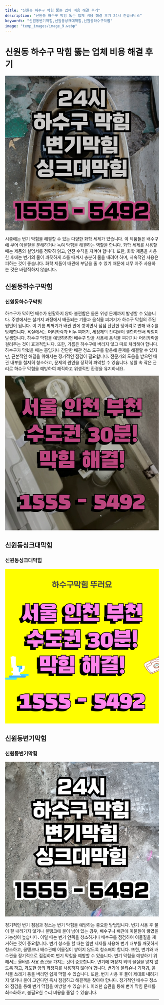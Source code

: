 ```yaml
---
title: "신원동 하수구 막힘 뚫는 업체 비용 해결 후기"
description: "신원동 하수구 막힘 뚫는 업체 비용 해결 후기 24시 긴급서비스"
keywords: "신원동변기막힘,신원동싱크대막힘,신원동하수구막힘"
image: "temp_images/image_9.webp"
---
```


# 신원동 하수구 막힘 뚫는 업체 비용 해결 후기

![신원동하수구막힘](temp_images/image_7.webp) 

시중에는 변기 막힘을 해결할 수 있는 다양한 화학 세제가 있습니다. 이 제품들은 배수구에 부어 이물질을 분해하거나 녹여 막힘을 해결하는 역할을 합니다. 화학 세제를 사용할 때는 제품의 설명서를 정확히 읽고, 안전 수칙을 지켜야 합니다. 또한, 화학 제품을 사용한 후에는 변기의 물이 깨끗하게 흐를 때까지 충분히 물을 내려야 하며, 지속적인 사용은 피하는 것이 좋습니다. 화학 제품이 배관에 부담을 줄 수 있기 때문에 너무 자주 사용하는 것은 바람직하지 않습니다.


## 신원동하수구막힘

### 신원동하수구막힘

하수구가 막히면 배수가 원활하지 않아 불편함은 물론 위생 문제까지 발생할 수 있습니다. 주방에서는 설거지 과정에서 배출되는 기름과 음식물 찌꺼기가 하수구 막힘의 주된 원인이 됩니다. 이 기름 찌꺼기가 배관 안에 쌓이면서 점점 단단한 덩어리로 변해 배수를 방해합니다. 욕실에서는 머리카락과 비누 찌꺼기, 세정제의 잔여물이 결합하면서 막힘이 발생합니다. 하수구 막힘을 예방하려면 배수구 망을 사용해 음식물 찌꺼기나 머리카락을 걸러주는 것이 효과적입니다. 또한, 기름은 하수구에 버리지 않고 따로 처리해야 합니다. 하수구가 막혔을 때는 흡입기나 간단한 배관 청소 도구를 활용해 문제를 해결할 수 있지만, 근본적인 해결을 위해서는 정기적인 점검이 필요합니다. 전문가의 도움을 받으면 배관 내부를 철저히 청소하고, 문제의 원인을 정확히 파악할 수 있습니다. 생활 속 작은 관리로 하수구 막힘을 예방하여 쾌적하고 위생적인 환경을 유지하세요.

![신원동하수구막힘](temp_images/image_4.webp) 



## 신원동싱크대막힘

### 신원동싱크대막힘

![신원동싱크대막힘](temp_images/image_1.webp) 



## 신원동변기막힘

### 신원동변기막힘

![신원동변기막힘](temp_images/image_8.webp) 

  정기적인 변기 점검과 청소는 변기 막힘을 예방하는 중요한 방법입니다. 변기 사용 후 물이 잘 내려가지 않거나 물탱크에 물이 남아 있는 경우, 배수구나 배관에 이물질이 쌓였을 가능성이 높습니다. 이럴 때는 변기 안쪽을 청소하거나 배수구를 점검하여 이물질을 제거하는 것이 중요합니다. 변기 청소를 할 때는 일반 세제를 사용해 변기 내부를 깨끗하게 청소하고, 물탱크나 배수관에 이물질이 쌓이지 않도록 청소해야 합니다. 또한, 변기와 배수관을 정기적으로 점검하여 변기 막힘을 예방할 수 있습니다.
변기 막힘을 예방하기 위해서는 올바른 사용 습관을 가지는 것이 중요합니다. 변기에 화장지 외의 물질을 넣지 않도록 하고, 과도한 양의 화장지를 사용하지 않아야 합니다. 변기에 물티슈나 기저귀, 음식물 쓰레기 등을 버리면 쉽게 막힐 수 있습니다. 또한, 변기 사용 후 물이 제대로 내려가지 않거나 물이 고인다면 즉시 점검하고 해결책을 찾아야 합니다. 정기적인 배수구 청소와 점검을 통해 변기 막힘을 예방할 수 있습니다. 이러한 습관을 통해 변기 막힘 문제를 최소화하고, 불필요한 수리 비용을 줄일 수 있습니다.

---


